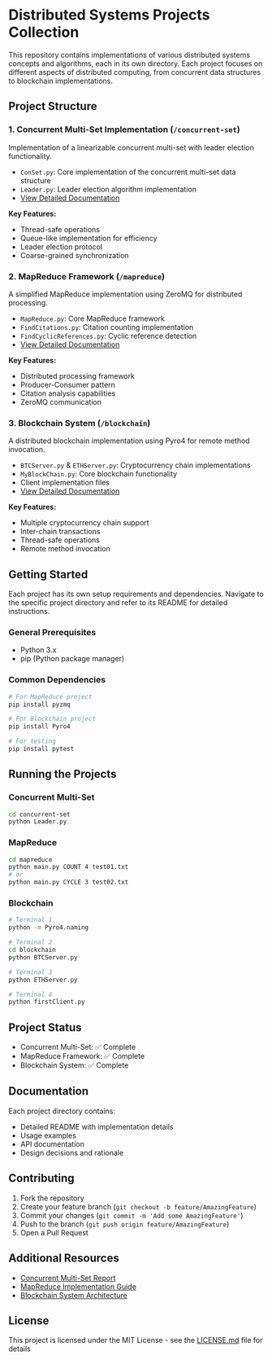 # Distributed Systems Projects Collection

This repository contains implementations of various distributed systems concepts and algorithms, each in its own directory. Each project focuses on different aspects of distributed computing, from concurrent data structures to blockchain implementations.

## Project Structure

### 1. Concurrent Multi-Set Implementation (`/concurrent-set`)
Implementation of a linearizable concurrent multi-set with leader election functionality.
- `ConSet.py`: Core implementation of the concurrent multi-set data structure
- `Leader.py`: Leader election algorithm implementation
- [View Detailed Documentation](concurrent-set/README.md)

**Key Features:**
- Thread-safe operations
- Queue-like implementation for efficiency
- Leader election protocol
- Coarse-grained synchronization

### 2. MapReduce Framework (`/mapreduce`)
A simplified MapReduce implementation using ZeroMQ for distributed processing.
- `MapReduce.py`: Core MapReduce framework
- `FindCitations.py`: Citation counting implementation
- `FindCyclicReferences.py`: Cyclic reference detection
- [View Detailed Documentation](mapreduce/README.md)

**Key Features:**
- Distributed processing framework
- Producer-Consumer pattern
- Citation analysis capabilities
- ZeroMQ communication

### 3. Blockchain System (`/blockchain`)
A distributed blockchain implementation using Pyro4 for remote method invocation.
- `BTCServer.py` & `ETHServer.py`: Cryptocurrency chain implementations
- `MyBlockChain.py`: Core blockchain functionality
- Client implementation files
- [View Detailed Documentation](blockchain/README.md)

**Key Features:**
- Multiple cryptocurrency chain support
- Inter-chain transactions
- Thread-safe operations
- Remote method invocation

## Getting Started

Each project has its own setup requirements and dependencies. Navigate to the specific project directory and refer to its README for detailed instructions.

### General Prerequisites
- Python 3.x
- pip (Python package manager)

### Common Dependencies
```bash
# For MapReduce project
pip install pyzmq

# For Blockchain project
pip install Pyro4

# For testing
pip install pytest
```

## Running the Projects

### Concurrent Multi-Set
```bash
cd concurrent-set
python Leader.py
```

### MapReduce
```bash
cd mapreduce
python main.py COUNT 4 test01.txt
# or
python main.py CYCLE 3 test02.txt
```

### Blockchain
```bash
# Terminal 1
python -m Pyro4.naming

# Terminal 2
cd blockchain
python BTCServer.py

# Terminal 3
python ETHServer.py

# Terminal 4
python firstClient.py
```

## Project Status

- Concurrent Multi-Set: ✅ Complete
- MapReduce Framework: ✅ Complete
- Blockchain System: ✅ Complete

## Documentation

Each project directory contains:
- Detailed README with implementation details
- Usage examples
- API documentation
- Design decisions and rationale

## Contributing

1. Fork the repository
2. Create your feature branch (`git checkout -b feature/AmazingFeature`)
3. Commit your changes (`git commit -m 'Add some AmazingFeature'`)
4. Push to the branch (`git push origin feature/AmazingFeature`)
5. Open a Pull Request

## Additional Resources

- [Concurrent Multi-Set Report](concurrent-set/REPORT.md)
- [MapReduce Implementation Guide](mapreduce/IMPLEMENTATION.md)
- [Blockchain System Architecture](blockchain/ARCHITECTURE.md)

## License

This project is licensed under the MIT License - see the [LICENSE.md](LICENSE.md) file for details
